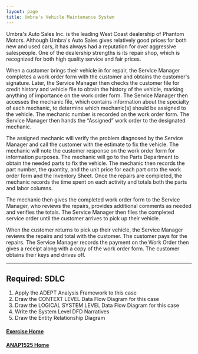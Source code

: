 ```yaml
---
layout: page
title: Umbra's Vehicle Maintenance System
---
```


Umbra's Auto Sales Inc. is the leading West Coast dealership of Phantom Motors. Although Umbra's Auto Sales gives relatively good prices for both new and used cars, it has always had a reputation for over aggressive salespeople. One of the dealership strengths is its repair shop, which is recognized for both high quality service and fair prices.

When a customer brings their vehicle in for repair, the Service Manager completes a work order form with the customer and obtains the customer's signature. Later, the Service Manager then checks the customer file for credit history and vehicle file to obtain the history of the vehicle, marking anything of importance on the work order form. The Service Manager then accesses the mechanic file, which contains information about the specialty of each mechanic, to determine which mechanic[s] should be assigned to the vehicle. The mechanic number is recorded on the work order form. The Service Manager then hands the “Assigned” work order to the designated mechanic.

The assigned mechanic will verify the problem diagnosed by the Service Manager and call the customer with the estimate to fix the vehicle. The mechanic will note the customer response on the work order form for information purposes. The mechanic will go to the Parts Department to obtain the needed parts to fix the vehicle. The mechanic then records the part number, the quantity, and the unit price for each part onto the work order form and the Inventory Sheet. Once the repairs are completed, the mechanic records the time spent on each activity and totals both the parts and labor columns.

The mechanic then gives the completed work order form to the Service Manager, who reviews the repairs, provides additional comments as needed and verifies the totals. The Service Manager then files the completed service order until the customer arrives to pick up their vehicle.

 When the customer returns to pick up their vehicle, the Service Manager reviews the repairs and total with the customer. The customer pays for the repairs. The Service Manager records the payment on the Work Order then gives a receipt along with a copy of the work order form. The customer obtains their keys and drives off.

<hr>

## Required: SDLC
1.	Apply the ADEPT Analysis Framework to this case
2.	Draw the CONTEXT LEVEL Data Flow Diagram for this case 
3.	Draw the LOGICAL SYSTEM LEVEL Data Flow Diagram for this case 
4.	Write the System Level DFD Narratives
5.	Draw the Entity Relationship Diagram

#### [Exercise Home](index.md)
#### [ANAP1525 Home](../)